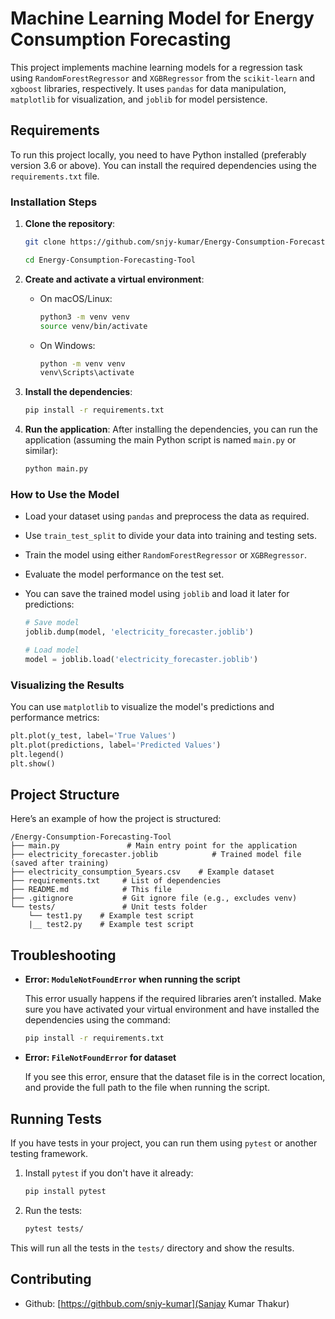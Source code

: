 
# Machine Learning Model for Energy Consumption Forecasting

This project implements machine learning models for a regression task using `RandomForestRegressor` and `XGBRegressor` from the `scikit-learn` and `xgboost` libraries, respectively. It uses `pandas` for data manipulation, `matplotlib` for visualization, and `joblib` for model persistence.

## Requirements

To run this project locally, you need to have Python installed (preferably version 3.6 or above). You can install the required dependencies using the `requirements.txt` file.

### Installation Steps

1. **Clone the repository**:
   ```bash
   git clone https://github.com/snjy-kumar/Energy-Consumption-Forecasting-Tool.git

   cd Energy-Consumption-Forecasting-Tool
   ```

2. **Create and activate a virtual environment**:
   
   - On macOS/Linux:
     ```bash
     python3 -m venv venv
     source venv/bin/activate
     ```
   
   - On Windows:
     ```bash
     python -m venv venv
     venv\Scripts\activate
     ```

3. **Install the dependencies**:
   ```bash
   pip install -r requirements.txt
   ```

4. **Run the application**:
   After installing the dependencies, you can run the application (assuming the main Python script is named `main.py` or similar):
   ```bash
   python main.py
   ```

### How to Use the Model

- Load your dataset using `pandas` and preprocess the data as required.
- Use `train_test_split` to divide your data into training and testing sets.
- Train the model using either `RandomForestRegressor` or `XGBRegressor`.
- Evaluate the model performance on the test set.
- You can save the trained model using `joblib` and load it later for predictions:
  
   ```python
   # Save model
   joblib.dump(model, 'electricity_forecaster.joblib')

   # Load model
   model = joblib.load('electricity_forecaster.joblib')
   ```

### Visualizing the Results

You can use `matplotlib` to visualize the model's predictions and performance metrics:
  
   ```python
   plt.plot(y_test, label='True Values')
   plt.plot(predictions, label='Predicted Values')
   plt.legend()
   plt.show()
   ```

## Project Structure

Here’s an example of how the project is structured:

```
/Energy-Consumption-Forecasting-Tool
├── main.py               # Main entry point for the application
├── electricity_forecaster.joblib            # Trained model file (saved after training)
├── electricity_consumption_5years.csv    # Example dataset
├── requirements.txt     # List of dependencies
├── README.md            # This file
├── .gitignore           # Git ignore file (e.g., excludes venv)
└── tests/               # Unit tests folder
    └── test1.py    # Example test script
    |__ test2.py    # Example test script
```

## Troubleshooting

- **Error: `ModuleNotFoundError` when running the script**

  This error usually happens if the required libraries aren’t installed. Make sure you have activated your virtual environment and have installed the dependencies using the command:
  ```bash
  pip install -r requirements.txt
  ```

- **Error: `FileNotFoundError` for dataset**

  If you see this error, ensure that the dataset file is in the correct location, and provide the full path to the file when running the script.

## Running Tests

If you have tests in your project, you can run them using `pytest` or another testing framework.

1. Install `pytest` if you don't have it already:
   ```bash
   pip install pytest
   ```

2. Run the tests:
   ```bash
   pytest tests/
   ```

This will run all the tests in the `tests/` directory and show the results.


## Contributing
- Github: [https://githbub.com/snjy-kumar](Sanjay Kumar Thakur)